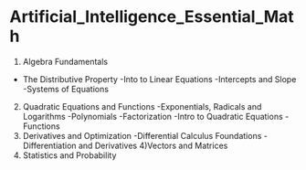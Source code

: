# Artificial_Intelligence_Essential_Math
1) Algebra Fundamentals
- The Distributive Property
-Into to Linear Equations
-Intercepts and Slope
-Systems of Equations
2) Quadratic Equations and Functions
-Exponentials, Radicals and Logarithms
-Polynomials
-Factorization
-Intro to Quadratic Equations
-Functions
3) Derivatives and Optimization
-Differential Calculus Foundations
-Differentiation and Derivatives
4)Vectors and Matrices
5) Statistics and Probability

